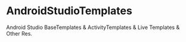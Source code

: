 # AndroidStudioTemplates
Android Studio BaseTemplates &amp; ActivityTemplates &amp; Live Templates &amp; Other Res.
